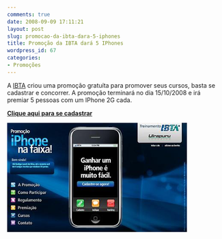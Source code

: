 ```yaml
---
comments: true
date: 2008-09-09 17:11:21
layout: post
slug: promocao-da-ibta-dara-5-iphones
title: Promoção da IBTA dará 5 IPhones
wordpress_id: 67
categories:
- Promoções
---
```


A [IBTA](http://www.ibta.com.br/) criou uma promoção gratuíta para promover seus cursos, basta se cadastrar e concorrer. A promoção terminará no dia 15/10/2008 e irá premiar 5 pessoas com um IPhone 2G cada.

**[Clique aqui para se cadastrar](http://www.ibta.com.br/ganheumiphone/index.php?ind=13acc94450a63822e6736597b1efcd78)**

[![](/images/2008/09/iphoneibta.jpg)](http://www.ibta.com.br/ganheumiphone/index.php?ind=13acc94450a63822e6736597b1efcd78)